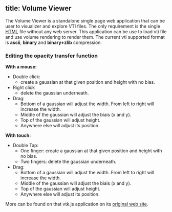 title: Volume Viewer
---

The Volume Viewer is a standalone single page web application that can be user to visualizer and explore VTI files. The only requirement is the single [HTML] file without any web server. This application can be use to load vti file and use volume rendering to render them.
The current vti supported format is __ascii__, __binary__ and __binary+zlib__ compression.

[HTML]: https://kitware.github.io/vtk-js/examples/VolumeViewer/VolumeViewer.html

### Editing the opacity transfer function

__With a mouse:__

- Double click:
  - create a gaussian at that given position and height with no bias.
- Right click
  - delete the gaussian underneath.
- Drag:
  - Bottom of a gaussian will adjust the width. From left to right will increase the width.
  - Middle of the gaussian will adjust the biais (x and y).
  - Top of the gaussian will adjust height.
  - Anywhere else will adjust its position.

__With touch:__

- Double Tap:
  - One finger: create a gaussian at that given position and height with no bias.
  - Two fingers: delete the gaussian underneath.
- Drag:
  - Bottom of a gaussian will adjust the width. From left to right will increase the width.
  - Middle of the gaussian will adjust the biais (x and y).
  - Top of the gaussian will adjust height.
  - Anywhere else will adjust its position.


More can be found on that vtk.js application on its [original web site](https://kitware.github.io/vtk-js/examples/VolumeViewer.html).


